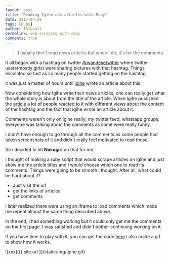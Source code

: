 ```yaml
---
layout: post
title: "Reading Igihe.com articles with Ruby"
date: 2017-04-29
tags: [Ruby]
author: Thibault
permalink: web-scraping-with-ruby
comments: true
---
```


>I usually don't read news articles but when i do, it's for the comments.

It all began with a hashtag on twitter [#rwandesetwitter](https://twitter.com/search?vertical=default&q=%23rwandesetwitter&src=tyah) where twitter users(mostly girls) were sharing pictures with that hashtag.
Things escalated so fast as so many people started getting on the hashtag.

it was just a matter of hours until [igihe](http://igihe.com) wrote an article about this.

Now considering how Igihe write their news articles, one can really get what the whole story is about from the title of the article.
When Igihe published the [article](http://www.igihe.com/imyidagaduro/article/hashtag-rwandesetwitter-yaciye-ibintu-kubera-ubwiza-bw-abanyarwandakazi-amafoto) a lot of people reacted to it with different views about the content of the hashtag and the fact that igihe wrote an article about it.

Comments weren't only on igihe really; my twitter feed, whatsapp groups, everyone was talking about the comments as some were really funny.

I didn't have enough to go through all the comments as some people had taken screenshots of it and didn't really feel motivated to read those.

So i decided to let **Nokogiri** do that for me.

I thought of making a ruby script that would scrape articles on Igihe and just show me the article titles and i would choose which one to read its comments.
Things were going to be smooth i thought.
After all, what could be hard about it?
 
- Just visit the url 
- get the links of articles
- get comments

I later realized there were using an iframe to load comments which made me repeat almost the same thing described above.

In the end, i had something working but it could only get me the comments on the first page. I was satisfied and didn't bother continuing working on it.

If you have time to play with it, you can get the code [here](http://github.com/eyewritecode/igihe)
i also made a gif to show how it works.

![xxx]({{ site.url }}/static/img/igihe.gif)
